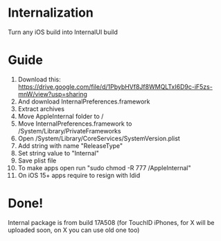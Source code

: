 # Internalization
Turn any iOS build into InternalUI build
# Guide
1) Download this: https://drive.google.com/file/d/1PbybHVf8Jf8WMQLTxI6D9c-iF5zs-mnW/view?usp=sharing
2) And download InternalPreferences.framework
3) Extract archives
4) Move AppleInternal folder to /
5) Move InternalPreferences.framework to /System/Library/PrivateFrameworks
6) Open /System/Library/CoreServices/SystemVersion.plist
7) Add string with name "ReleaseType"
8) Set string value to "Internal" 
9) Save plist file
10) To make apps open run "sudo chmod -R 777 /AppleInternal"
11) On iOS 15+ apps require to resign with ldid
# Done!
Internal package is from build 17A508 (for TouchID iPhones, for X will be uploaded soon, on X you can use old one too)
